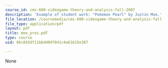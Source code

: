 ```yaml
---
course_id: cms-600-videogame-theory-and-analysis-fall-2007
description: 'Example of student work: "Pokemon Pearl" by Justin Moe.'
file_location: /coursemedia/cms-600-videogame-theory-and-analysis-fall-2007/86c843df11bbd404f041c4a61615e307_moe_pres.pdf
file_type: application/pdf
layout: pdf
title: moe_pres.pdf
type: course
uid: 86c843df11bbd404f041c4a61615e307

---
```

None